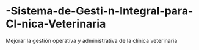 # -Sistema-de-Gesti-n-Integral-para-Cl-nica-Veterinaria
Mejorar la gestión operativa y administrativa de la clínica veterinaria
